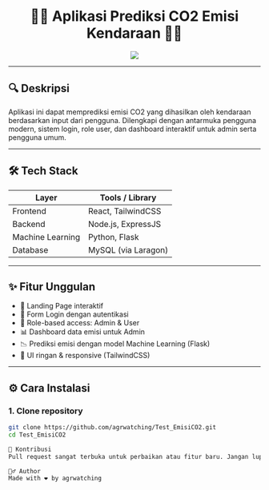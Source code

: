 <h1 align="center">
  🚗🌿 Aplikasi Prediksi CO2 Emisi Kendaraan 🌿🚗
</h1>

<p align="center">
  <img src="https://readme-typing-svg.herokuapp.com?font=Fira+Code&size=20&pause=1000&color=00C896&center=true&width=435&lines=Built+with+React%2C+Flask%2C+Node%2C+Tailwind+and+SQL.;Predict+your+vehicle's+emissions+easily+%F0%9F%94%A5" />
</p>

---

## 🔍 Deskripsi
Aplikasi ini dapat memprediksi emisi CO2 yang dihasilkan oleh kendaraan berdasarkan input dari pengguna. Dilengkapi dengan antarmuka pengguna modern, sistem login, role user, dan dashboard interaktif untuk admin serta pengguna umum.

---

## 🛠️ Tech Stack

| Layer      | Tools / Library                         |
|------------|------------------------------------------|
| Frontend   | React, TailwindCSS                      |
| Backend    | Node.js, ExpressJS                      |
| Machine Learning | Python, Flask                      |
| Database   | MySQL (via Laragon)                    |

---

## ✨ Fitur Unggulan
- 🛬 Landing Page interaktif
- 🔐 Form Login dengan autentikasi
- 👥 Role-based access: Admin & User
- 📊 Dashboard data emisi untuk Admin
- 📉 Prediksi emisi dengan model Machine Learning (Flask)
- 🎨 UI ringan & responsive (TailwindCSS)

---

## ⚙️ Cara Instalasi

### 1. Clone repository
```bash
git clone https://github.com/agrwatching/Test_EmisiCO2.git
cd Test_EmisiCO2

🤝 Kontribusi
Pull request sangat terbuka untuk perbaikan atau fitur baru. Jangan lupa ⭐ repo ini jika bermanfaat!

🙋‍♂️ Author
Made with ❤️ by agrwatching
